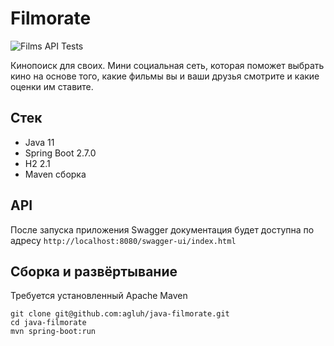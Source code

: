 # Filmorate

![Films API Tests](https://github.com/agluh/java-filmorate/actions/workflows/api-tests.yml/badge.svg)

Кинопоиск для своих. Мини социальная сеть, которая поможет выбрать кино на основе того, 
какие фильмы вы и ваши друзья смотрите и какие оценки им ставите.

## Стек
- Java 11
- Spring Boot 2.7.0
- H2 2.1
- Maven сборка

## API

После запуска приложения Swagger документация будет доступна по адресу
```http://localhost:8080/swagger-ui/index.html```

## Сборка и развёртывание
Требуется установленный Apache Maven

```
git clone git@github.com:agluh/java-filmorate.git
cd java-filmorate
mvn spring-boot:run
```

